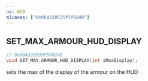 ```yaml
---
ns: HUD
aliases: ["0x06a320535f5f0248"]
---
```

## SET_MAX_ARMOUR_HUD_DISPLAY

```c
// 0x06A320535F5F0248
void SET_MAX_ARMOUR_HUD_DISPLAY(int iMaxDisplay);
```

sets the max of the display of the armour on the HUD


